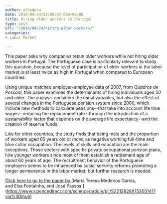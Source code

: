 ```yaml
---
author: albuquru
date: 2018-04-24T22:09:07.000+00:00
title: Hiring older workers in Portugal
type: post
url: "/2018/04/24/hiring-older-workers/"
categories:
- Labor Market

---
```

This paper asks why companies retain older workers while not hiring older workers in Portugal. The Portuguese case is particularly relevant to study this question, because the level of participation of older workers in the labor market is at least twice as high in Portugal when compared to European countries.

Using unique matched employer-employee data of 2007, from _Quadros de Pessoal_, this paper examines the determinants of hiring individuals aged 50 and older. The analysis considers the usual variables, but also the effect of several changes in the Portuguese pension system since 2000, which include new methods to calculate pensions--that take into account life time wages--reducing the replacement rate--through the introduction of a sustainability factor that depends on the average life expectancy--and the creation of reserve funds.

Like for other countries, the study finds that being male and the proportion of workers aged 65 years old or more, as negative working full-time and blue collar occupation. The levels of skills and education are the main exceptions. Those sectors with specific private occupational pension plans, hire younger workers since most of them establish a retirement age of about 60 years of age. The recruitment behavior of the Portuguese employers seems to be influenced by social security reforms promoting a longer permanence in the labor market, but further research is needed.

[Click here to go to the paper by ](https://www.sciencedirect.com/science/article/pii/S2212828X15300141?via%3Dihub#!)[Maria Teresa Medeiros Garcia, and Elsa Fontainha, and José Passos.](https://www.sciencedirect.com/science/article/pii/S2212828X15300141?via%3Dihub)